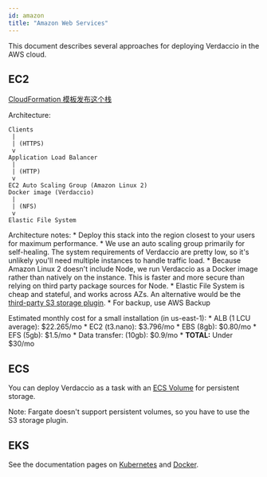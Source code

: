 ```yaml
---
id: amazon
title: "Amazon Web Services"
---
```


This document describes several approaches for deploying Verdaccio in the AWS cloud.

## EC2

[CloudFormation 模板发布这个栈](https://github.com/verdaccio/verdaccio/blob/master/contrib/aws/cloudformation-ec2-efs.yaml)

Architecture:

    Clients
     |
     | (HTTPS)
     v
    Application Load Balancer
     |
     | (HTTP)
     v
    EC2 Auto Scaling Group (Amazon Linux 2)
    Docker image (Verdaccio)
     |
     | (NFS)
     v
    Elastic File System
    

Architecture notes: * Deploy this stack into the region closest to your users for maximum performance. * We use an auto scaling group primarily for self-healing. The system requirements of Verdaccio are pretty low, so it's unlikely you'll need multiple instances to handle traffic load. * Because Amazon Linux 2 doesn't include Node, we run Verdaccio as a Docker image rather than natively on the instance. This is faster and more secure than relying on third party package sources for Node. * Elastic File System is cheap and stateful, and works across AZs. An alternative would be the [third-party S3 storage plugin](https://github.com/remitly/verdaccio-s3-storage). * For backup, use AWS Backup

Estimated monthly cost for a small installation (in us-east-1): * ALB (1 LCU average): $22.265/mo * EC2 (t3.nano): $3.796/mo * EBS (8gb): $0.80/mo * EFS (5gb): $1.5/mo * Data transfer: (10gb): $0.9/mo * **TOTAL:** Under $30/mo

## ECS

You can deploy Verdaccio as a task with an [ECS Volume](https://docs.aws.amazon.com/AmazonECS/latest/developerguide/using_data_volumes.html) for persistent storage.

Note: Fargate doesn't support persistent volumes, so you have to use the S3 storage plugin.

## EKS

See the documentation pages on [Kubernetes](kubernetes) and [Docker](docker).